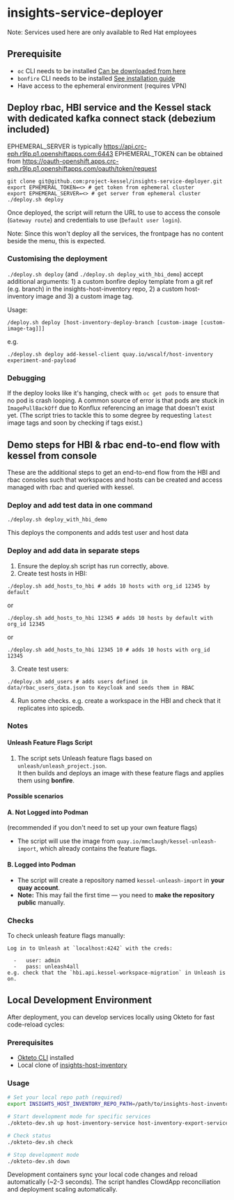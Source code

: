 # insights-service-deployer

Note: Services used here are only available to Red Hat employees

## Prerequisite

- `oc` CLI needs to be installed [Can be downloaded from here](https://console-openshift-console.apps.crc-eph.r9lp.p1.openshiftapps.com/command-line-tools)
- `bonfire` CLI needs to be installed [See installation guide](https://github.com/redhatinsights/bonfire)
- Have access to the ephemeral environment (requires VPN)


## Deploy rbac, HBI service and the Kessel stack with dedicated kafka connect stack (debezium included)

EPHEMERAL_SERVER is typically https://api.crc-eph.r9lp.p1.openshiftapps.com:6443
EPHEMERAL_TOKEN can be obtained from https://oauth-openshift.apps.crc-eph.r9lp.p1.openshiftapps.com/oauth/token/request

```
git clone git@github.com:project-kessel/insights-service-deployer.git
export EPHEMERAL_TOKEN=<> # get token from ephemeral cluster
export EPHEMERAL_SERVER=<> # get server from ephemeral cluster
./deploy.sh deploy
```

Once deployed, the script will return the URL to use to access the console (`Gateway route`) and credentials to use (`Default user login`).

Note: Since this won't deploy all the services, the frontpage has no content beside the menu, this is expected. 

### Customising the deployment

`./deploy.sh deploy` (and `./deploy.sh deploy_with_hbi_demo`) accept additional arguments: 1) a custom bonfire deploy
template from a git ref (e.g. branch) in the insights-host-inventory repo, 2) a custom host-inventory image and 3) a
custom image tag.

Usage:
```shell
/deploy.sh deploy [host-inventory-deploy-branch [custom-image [custom-image-tag]]]
```
e.g.
```shell
./deploy.sh deploy add-kessel-client quay.io/wscalf/host-inventory experiment-and-payload
```

### Debugging

If the deploy looks like it's hanging, check with `oc get pods` to ensure that
no pod is crash looping. A common source of error is that pods are stuck in `ImagePullBackOff`
due to Konflux referencing an image that doesn't exist yet. (The script tries to
tackle this to some degree by requesting `latest` image tags and soon by checking if tags exist.)

## Demo steps for HBI & rbac end-to-end flow with kessel from console

These are the additional steps to get an end-to-end flow from the HBI 
and rbac consoles such that workspaces and hosts can be created and 
access managed with rbac and queried with kessel.

### Deploy and add test data in one command

```shell
./deploy.sh deploy_with_hbi_demo
```
This deploys the components and adds test user and host data

### Deploy and add data in separate steps

1. Ensure the deploy.sh script has run correctly, above.
2. Create test hosts in HBI:
```shell
./deploy.sh add_hosts_to_hbi # adds 10 hosts with org_id 12345 by default
```
or
```shell
./deploy.sh add_hosts_to_hbi 12345 # adds 10 hosts by default with org_id 12345
```
or
```shell
./deploy.sh add_hosts_to_hbi 12345 10 # adds 10 hosts with org_id 12345
```
3. Create test users:
```shell
./deploy.sh add_users # adds users defined in data/rbac_users_data.json to Keycloak and seeds them in RBAC
```
4. Run some checks. e.g. create a workspace in the HBI and check that it replicates into spicedb.

### Notes

#### Unleash Feature Flags Script

1. The script sets Unleash feature flags based on `unleash/unleash_project.json`.  
   It then builds and deploys an image with these feature flags and applies them using **bonfire**.

#### Possible scenarios

#### A. Not Logged into Podman 
(recommended if you don't need to set up your own feature flags)

- The script will use the image from `quay.io/mmclaugh/kessel-unleash-import`, which already contains the feature flags.

#### B. Logged into Podman

- The script will create a repository named `kessel-unleash-import` in **your quay account**.
- **Note:** This may fail the first time — you need to **make the repository public** manually.


### Checks
To check unleash feature flags manually:
```shell
Log in to Unleash at `localhost:4242` with the creds:

  -   user: admin
  -   pass: unleash4all
e.g. check that the `hbi.api.kessel-workspace-migration` in Unleash is on.
```

## Local Development Environment

After deployment, you can develop services locally using Okteto for fast code-reload cycles:

### Prerequisites
- [Okteto CLI](https://www.okteto.com/docs/get-started/install-okteto-cli/) installed
- Local clone of [insights-host-inventory](https://github.com/RedHatInsights/insights-host-inventory)

### Usage
```bash
# Set your local repo path (required)
export INSIGHTS_HOST_INVENTORY_REPO_PATH=/path/to/insights-host-inventory

# Start development mode for specific services
./okteto-dev.sh up host-inventory-service host-inventory-export-service

# Check status
./okteto-dev.sh check

# Stop development mode
./okteto-dev.sh down
```

Development containers sync your local code changes and reload automatically (~2-3 seconds). The script handles ClowdApp reconciliation and deployment scaling automatically.